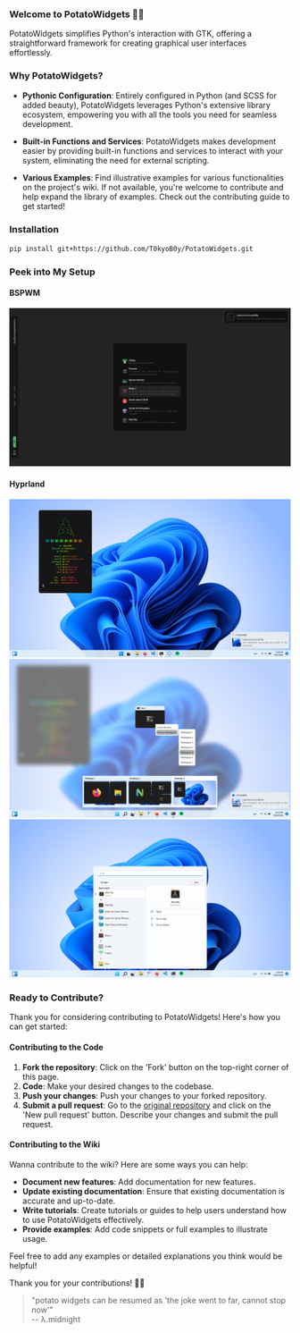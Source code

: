 ### Welcome to PotatoWidgets :potato::sparkles:

PotatoWidgets simplifies Python's interaction with GTK, offering a straightforward framework for creating graphical user interfaces effortlessly.


### Why PotatoWidgets?

- **Pythonic Configuration**: Entirely configured in Python (and SCSS for added beauty), PotatoWidgets leverages Python's extensive library ecosystem, empowering you with all the tools you need for seamless development.
  
- **Built-in Functions and Services**: PotatoWidgets makes development easier by providing built-in functions and services to interact with your system, eliminating the need for external scripting.
- **Various Examples**: Find illustrative examples for various functionalities on the project's wiki. If not available, you're welcome to contribute and help expand the library of examples. Check out the contributing guide to get started!

### Installation

```bash
pip install git+https://github.com/T0kyoB0y/PotatoWidgets.git
```

### Peek into My Setup

#### BSPWM
![BSPWM Setup](./img/setup4.png)  

#### Hyprland
![Hyprland Setup 1](./img/setup.png)
![Hyprland Setup 2](./img/setup2.png)
![Hyprland Setup 3](./img/setup3.png)


### Ready to Contribute?

Thank you for considering contributing to PotatoWidgets! Here's how you can get started:

#### Contributing to the Code

1. **Fork the repository**: Click on the 'Fork' button on the top-right corner of this page.
2. **Code**: Make your desired changes to the codebase.
3. **Push your changes**: Push your changes to your forked repository.
4. **Submit a pull request**: Go to the [original repository](https://github.com/T0kyoB0y/PotatoWidgets) and click on the 'New pull request' button. Describe your changes and submit the pull request.

#### Contributing to the Wiki

Wanna contribute to the wiki? Here are some ways you can help:

- **Document new features**: Add documentation for new features.
- **Update existing documentation**: Ensure that existing documentation is accurate and up-to-date.
- **Write tutorials**: Create tutorials or guides to help users understand how to use PotatoWidgets effectively.
- **Provide examples**: Add code snippets or full examples to illustrate usage.

Feel free to add any examples or detailed explanations you think would be helpful!

Thank you for your contributions! 🥔🚀
  

> "potato widgets can be resumed as 'the joke went to far, cannot stop now'"  
> -- λ.midnight
